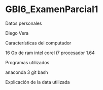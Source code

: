 # GBI6_ExamenParcial1
Datos personales   

Diego Vera  

Características del computador    

16 Gb de ram
intel corel i7
procesador 1.64  

Programas utilizados
  
anaconda 3
git bash

Explicación de la data utilizada
